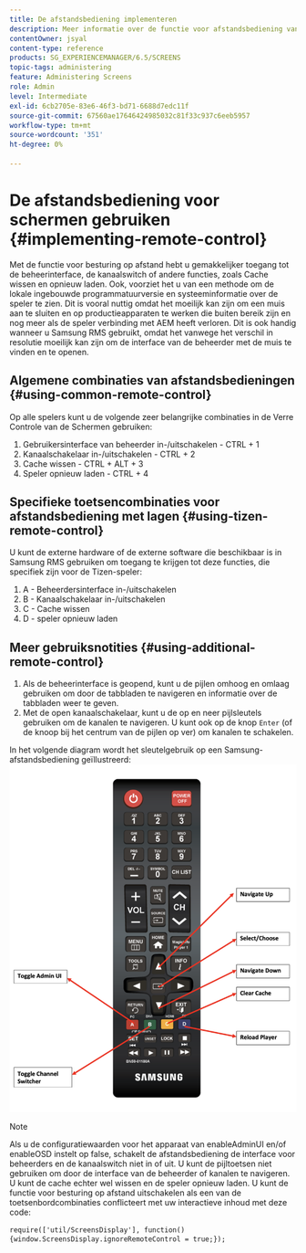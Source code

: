 ```yaml
---
title: De afstandsbediening implementeren
description: Meer informatie over de functie voor afstandsbediening van schermen in AEM Screens.
contentOwner: jsyal
content-type: reference
products: SG_EXPERIENCEMANAGER/6.5/SCREENS
topic-tags: administering
feature: Administering Screens
role: Admin
level: Intermediate
exl-id: 6cb2705e-83e6-46f3-bd71-6688d7edc11f
source-git-commit: 67560ae17646424985032c81f33c937c6eeb5957
workflow-type: tm+mt
source-wordcount: '351'
ht-degree: 0%

---
```


# De afstandsbediening voor schermen gebruiken  {#implementing-remote-control}

Met de functie voor besturing op afstand hebt u gemakkelijker toegang tot de beheerinterface, de kanaalswitch of andere functies, zoals Cache wissen en opnieuw laden. Ook, voorziet het u van een methode om de lokale ingebouwde programmatuurversie en systeeminformatie over de speler te zien. Dit is vooral nuttig omdat het moeilijk kan zijn om een muis aan te sluiten en op productieapparaten te werken die buiten bereik zijn en nog meer als de speler verbinding met AEM heeft verloren. Dit is ook handig wanneer u Samsung RMS gebruikt, omdat het vanwege het verschil in resolutie moeilijk kan zijn om de interface van de beheerder met de muis te vinden en te openen.

## Algemene combinaties van afstandsbedieningen {#using-common-remote-control}

Op alle spelers kunt u de volgende zeer belangrijke combinaties in de Verre Controle van de Schermen gebruiken:

1. Gebruikersinterface van beheerder in-/uitschakelen - CTRL + 1
1. Kanaalschakelaar in-/uitschakelen - CTRL + 2
1. Cache wissen - CTRL + ALT + 3
1. Speler opnieuw laden - CTRL + 4

## Specifieke toetsencombinaties voor afstandsbediening met lagen {#using-tizen-remote-control}

U kunt de externe hardware of de externe software die beschikbaar is in Samsung RMS gebruiken om toegang te krijgen tot deze functies, die specifiek zijn voor de Tizen-speler:

1. A - Beheerdersinterface in-/uitschakelen
1. B - Kanaalschakelaar in-/uitschakelen
1. C - Cache wissen
1. D - speler opnieuw laden

## Meer gebruiksnotities {#using-additional-remote-control}

1. Als de beheerinterface is geopend, kunt u de pijlen omhoog en omlaag gebruiken om door de tabbladen te navigeren en informatie over de tabbladen weer te geven.
1. Met de open kanaalschakelaar, kunt u de op en neer pijlsleutels gebruiken om de kanalen te navigeren. U kunt ook op de knop `Enter` (of de knoop bij het centrum van de pijlen op ver) om kanalen te schakelen.

In het volgende diagram wordt het sleutelgebruik op een Samsung-afstandsbediening geïllustreerd:
![image](assets/tizen/remote.png)

>[!NOTE]
>Als u de configuratiewaarden voor het apparaat van enableAdminUI en/of enableOSD instelt op false, schakelt de afstandsbediening de interface voor beheerders en de kanaalswitch niet in of uit. U kunt de pijltoetsen niet gebruiken om door de interface van de beheerder of kanalen te navigeren. U kunt de cache echter wel wissen en de speler opnieuw laden. U kunt de functie voor besturing op afstand uitschakelen als een van de toetsenbordcombinaties conflicteert met uw interactieve inhoud met deze code:

```
require(['util/ScreensDisplay'], function() {window.ScreensDisplay.ignoreRemoteControl = true;}); 
```
